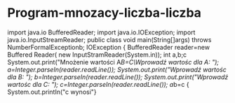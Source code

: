 # Program-mnozacy-liczba-liczba
import java.io BufferedReader;
import java.io.IOException;
import java.io.InputStreamReader;
public class void main(String[]args) throws NumberFormalExceptionb;
IOException
{
BufferedReader reader=new Buffered Reader( new InputStramReader(System.in));
int a,b;c
System.out.print("Mnożenie wartości A*B=C\Wprowadź wartośc dla A: ");
a=Integer.parseIn(reader.readLine());
System.out.print("Wprowadź wartośc dla B: ");
b=Integer.parseIn(reader.readLine());
System.out.print("Wprowadź wartośc dla C: ");
c=Integer.parseIn(reader.readLine());
a*b=c
{
System.out.printIn("c wynosi"}
